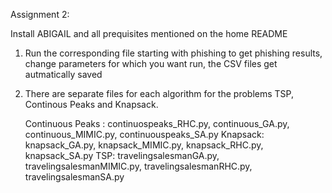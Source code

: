 Assignment 2:

Install ABIGAIL and all prequisites mentioned on the home README

1. Run the corresponding file starting with phishing to get phishing results, change parameters for which you want run, the CSV files get autmatically saved
2. There are separate files for each algorithm for the problems TSP, Continous Peaks and Knapsack.
   
   Continuous Peaks : continuospeaks_RHC.py, continuous_GA.py, continuous_MIMIC.py, continuouspeaks_SA.py
   Knapsack: knapsack_GA.py, knapsack_MIMIC.py, knapsack_RHC.py, knapsack_SA.py
   TSP: travelingsalesmanGA.py, travelingsalesmanMIMIC.py, travelingsalesmanRHC.py, travelingsalesmanSA.py
